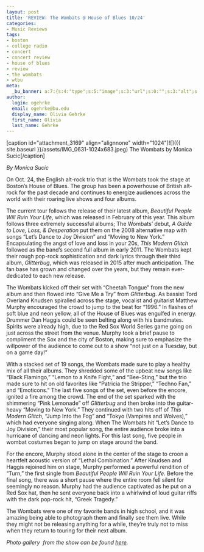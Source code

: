 ```yaml
---
layout: post
title: 'REVIEW: The Wombats @ House of Blues 10/24'
categories:
- Music Reviews
tags:
- boston
- college radio
- concert
- concert review
- house of blues
- review
- the wombats
- wtbu
meta:
  _bu_banner: a:7:{s:4:"type";s:5:"image";s:3:"url";s:0:"";s:3:"alt";s:0:"";s:7:"post_id";s:0:"";s:4:"html";s:0:"";s:8:"position";s:12:"contentWidth";s:7:"caption";s:0:"";}
author:
  login: ogehrke
  email: ogehrke@bu.edu
  display_name: Olivia Gehrke
  first_name: Olivia
  last_name: Gehrke
---
```

\[caption id="attachment\_3169" align="alignnone" width="1024"\]![]({{ site.baseurl }}/assets/IMG_0631-1024x683.jpeg) The Wombats by Monica Sucic\[/caption\]

_By Monica Sucic_

On Oct. 24, the English alt-rock trio that is the Wombats took the stage at Boston’s House of Blues. The group has been a powerhouse of British alt-rock for the past decade and continues to energize audiences across the world with their roaring live shows and four albums.

The current tour follows the release of their latest album, _Beautiful People Will Ruin Your Life,_ which was released in February of this year. This album follows three extremely successful albums; The Wombats’ debut, _A Guide to Love, Loss, & Desperation_ put them on the 2008 alternative map with songs “Let’s Dance to Joy Division” and “Moving to New York.” Encapsulating the angst of love and loss in your 20s, _This Modern Glitch_ followed as the band’s second full album in early 2011. The Wombats kept their rough pop-rock sophistication and dark lyrics through their third album, _Glitterbug_, which was released in 2015 after much anticipation. The fan base has grown and changed over the years, but they remain ever-dedicated to each new release.

The Wombats kicked off their set with “Cheetah Tongue” from the new album and then flowed into “Give Me a Try” from _Glitterbug_. As bassist Tord Overland Knudsen spiralled across the stage, vocalist and guitarist Matthew Murphy encouraged the crowd to jump to the beat for “1996.” In flashes of soft blue and neon yellow, all of the House of Blues was engulfed in energy. Drummer Dan Haggis could be seen belting along with his bandmates. Spirits were already high, due to the Red Sox World Series game going on just across the street from the venue. Murphy took a brief pause to compliment the Sox and the city of Boston, making sure to emphasize the willpower of the audience to come out to a show “not just on a Tuesday, but on a game day!”

With a stacked set of 19 songs, the Wombats made sure to play a healthy mix of all their albums. They shredded some of the upbeat new songs like “Black Flamingo,” “Lemon to a Knife Fight,” and “Bee-Sting,” but the trio made sure to hit on old favorites like “Patricia the Stripper,” “Techno Fan,” and “Emoticons.” The last five songs of the set, even before the encore, ignited a fire among the crowd. The end of the set sparked with the shimmering “Pink Lemonade” off _Glitterbug_ and then broke into the guitar-heavy “Moving to New York.” They continued with two hits off of _This Modern Glitch_, “Jump Into the Fog” and “Tokyo (Vampires and Wolves),” which had everyone singing along. When The Wombats hit “Let’s Dance to Joy Division,” their most popular song, the entire audience broke into a hurricane of dancing and neon lights. For this last song, five people in wombat costumes began to jump on stage around the band.

For the encore, Murphy stood alone in the center of the stage to croon a heartfelt acoustic version of “Lethal Combination.” After Knudsen and Haggis rejoined him on stage, Murphy performed a powerful rendition of “Turn,” the first single from _Beautiful People Will Ruin Your Life_. Before the final song, there was a short pause where the entire room fell silent for seemingly no reason. Murphy had the audience captivated as he put on a Red Sox hat, then he sent everyone back into a whirlwind of loud guitar riffs with the dark pop-rock hit, “Greek Tragedy.”

The Wombats were one of my favorite bands in high school, and it was amazing being able to photograph them and finally see them live. While they might not be releasing anything for a while, they’re truly not to miss when they return to touring for their next album.

_Photo gallery  from the show can be found [here](http://sites.bu.edu/wtbu/2018/11/06/photos-the-wombats-house-of-blues-10-24/)._